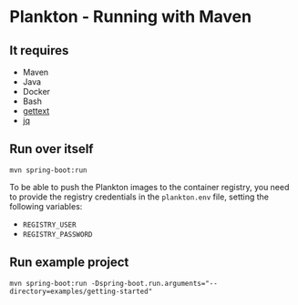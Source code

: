 # Plankton - Running with Maven

## It requires

- Maven
- Java
- Docker
- Bash
- [gettext](https://www.gnu.org/software/gettext/)
- [jq](https://stedolan.github.io/jq/)

## Run over itself

```shell
mvn spring-boot:run
```

To be able to push the Plankton images to the container registry,
you need to provide the registry credentials in the `plankton.env` file,
setting the following variables:

- `REGISTRY_USER`
- `REGISTRY_PASSWORD`

## Run example project

```shell
mvn spring-boot:run -Dspring-boot.run.arguments="--directory=examples/getting-started"
```
